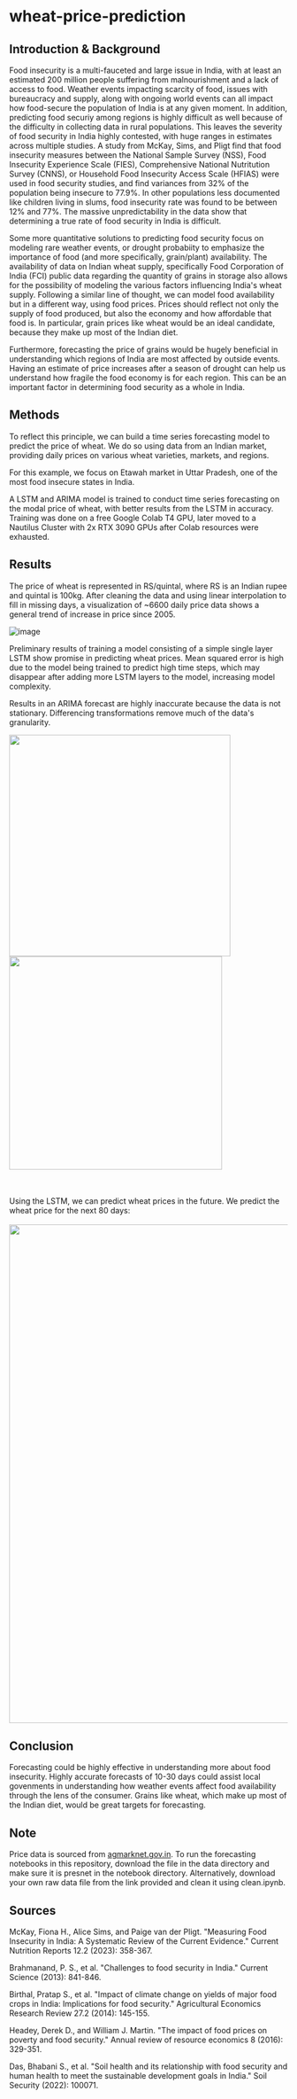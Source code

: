 # wheat-price-prediction
## Introduction & Background ##
Food insecurity is a multi-fauceted and large issue in India, with at least an estimated 200 million people suffering from malnourishment and a lack of access to food. Weather events impacting scarcity of food, issues with bureaucracy and supply, along with ongoing world events can all impact how food-secure the population of India is at any given moment. In addition, predicting food securiy among regions is highly difficult as well because of the difficulty in collecting data in rural populations. This leaves the severity of food security in India highly contested, with huge ranges in estimates across multiple studies. A study from McKay, Sims, and Pligt find that food insecurity measures between the National Sample Survey (NSS), Food Insecurity Experience Scale (FIES), Comprehensive National Nutritution Survey (CNNS), or Household Food Insecurity Access Scale (HFIAS) were used in food security studies, and find variances from 32% of the population being insecure to 77.9%. In other populations less documented like children living in slums, food insecurity rate was found to be between 12% and 77%. The massive unpredictability in the data show that determining a true rate of food security in India is difficult. 

Some more quantitative solutions to predicting food security focus on modeling rare weather events, or drought probabiity to emphasize the importance of food (and more specifically, grain/plant) availability. The availability of data on Indian wheat supply, specifically Food Corporation of India (FCI) public data regarding the quantity of grains in storage also allows for the possibility of modeling the various factors influencing India's wheat supply. Following a similar line of thought, we can model food availability but in a different way, using food prices. Prices should reflect not only the supply of food produced, but also the economy and how affordable that food is. In particular, grain prices like wheat would be an ideal candidate, because they make up most of the Indian diet. 

Furthermore, forecasting the price of grains would be hugely beneficial in understanding which regions of India are most affected by outside events. Having an estimate of price increases after a season of drought can help us understand how fragile the food economy is for each region. This can be an important factor in determining food security as a whole in India.


## Methods ##

To reflect this principle, we can build a time series forecasting model to predict the price of wheat. We do so using data from an Indian market, providing daily prices on various wheat varieties, markets, and regions.

For this example, we focus on Etawah market in Uttar Pradesh, one of the most food insecure states in India. 

A LSTM and ARIMA model is trained to conduct time series forecasting on the modal price of wheat, with better results from the LSTM in accuracy. Training was done on a free Google Colab T4 GPU, later moved to a Nautilus Cluster with 2x RTX 3090 GPUs after Colab resources were exhausted. 

## Results ##
The price of wheat is represented in RS/quintal, where RS is an Indian rupee and quintal is 100kg. After cleaning the data and using linear interpolation to fill in missing days, a visualization of ~6600 daily price data shows a general trend of increase in price since 2005.


![image](https://github.com/anngo-1/wheat-pricing-prediction/assets/75955073/0fa7589d-72b5-4adf-9d63-826ddc899589)


Preliminary results of training a model consisting of a simple single layer LSTM show promise in predicting wheat prices. Mean squared error is high due to the model being trained to predict high time steps, which may disappear after adding more LSTM layers to the model, increasing model complexity.

Results in an ARIMA forecast are highly inaccurate because the data is not stationary. Differencing transformations remove much of the data's granularity. 

<p float="left">
  <img src="https://github.com/anngo-1/wheat-pricing-prediction/assets/75955073/f4d5dd14-df81-4b96-b490-8012f7278f8b" width="400" />
  <img src="https://github.com/anngo-1/wheat-pricing-prediction/assets/75955073/8f78496e-3e55-4f07-97b0-15bab0ab267f" width="385" />
</p>

<br>
<br>
Using the LSTM, we can predict wheat prices in the future. We predict the wheat price for the next 80 days:
<br>
<br>
<img src="https://github.com/anngo-1/wheat-pricing-prediction/assets/75955073/fecad770-5675-4858-b602-81d33eddafa1" width="900">

## Conclusion ##
Forecasting could be highly effective in understanding more about food insecurity. Highly accurate forecasts of 10-30 days could assist local govenments in understanding how weather events affect food availability through the lens of the consumer. Grains like wheat, which make up most of the Indian diet, would be great targets for forecasting.

## Note ##
Price data is sourced from [agmarknet.gov.in](https://agmarknet.gov.in/). To run the forecasting notebooks in this repository, download the file in the data directory and make sure it is presnet in the notebook directory. Alternatively, download your own raw data file from the link provided and clean it using clean.ipynb. 


## Sources ##
McKay, Fiona H., Alice Sims, and Paige van der Pligt. "Measuring Food Insecurity in India: A Systematic Review of the Current Evidence." Current Nutrition Reports 12.2 (2023): 358-367.

Brahmanand, P. S., et al. "Challenges to food security in India." Current Science (2013): 841-846.

Birthal, Pratap S., et al. "Impact of climate change on yields of major food crops in India: Implications for food security." Agricultural Economics Research Review 27.2 (2014): 145-155.

Headey, Derek D., and William J. Martin. "The impact of food prices on poverty and food security." Annual review of resource economics 8 (2016): 329-351.

Das, Bhabani S., et al. "Soil health and its relationship with food security and human health to meet the sustainable development goals in India." Soil Security (2022): 100071.

